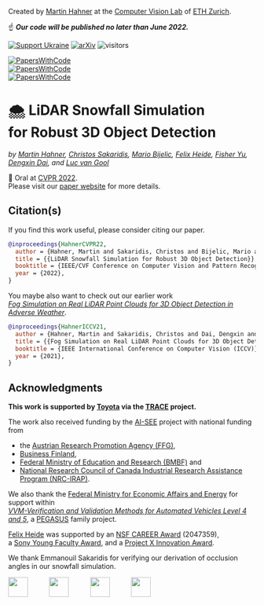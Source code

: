 Created by [Martin Hahner](https://sites.google.com/view/martinhahner/home) at the [Computer Vision Lab](https://vision.ee.ethz.ch/) of [ETH Zurich](https://ethz.ch/).

☝️ ___Our code will be published no later than June 2022.___

[![Support Ukraine](https://img.shields.io/badge/Support-Ukraine-FFD500?style=flat&labelColor=005BBB)](https://opensource.fb.com/support-ukraine)  [![arXiv](https://img.shields.io/badge/arXiv-2203.15118-00ff00.svg)](https://arxiv.org/abs/2203.15118) ![visitors](https://visitor-badge.laobi.icu/badge?page_id=SysCV.LiDAR_snow_sim)

[![PapersWithCode](https://img.shields.io/endpoint.svg?url=https://paperswithcode.com/badge/lidar-snowfall-simulation-for-robust-3d/3d-object-detection-on-clear-weather)](https://paperswithcode.com/sota/3d-object-detection-on-clear-weather?p=lidar-snowfall-simulation-for-robust-3d) <br>
[![PapersWithCode](https://img.shields.io/endpoint.svg?url=https://paperswithcode.com/badge/lidar-snowfall-simulation-for-robust-3d/3d-object-detection-on-light-snowfall)](https://paperswithcode.com/sota/3d-object-detection-on-light-snowfall?p=lidar-snowfall-simulation-for-robust-3d) <br>
[![PapersWithCode](https://img.shields.io/endpoint.svg?url=https://paperswithcode.com/badge/lidar-snowfall-simulation-for-robust-3d/3d-object-detection-on-stf-heavy-snowfall)](https://paperswithcode.com/sota/3d-object-detection-on-stf-heavy-snowfall?p=lidar-snowfall-simulation-for-robust-3d)

# 🌨 LiDAR Snowfall Simulation <br> for Robust 3D Object Detection

*by [Martin Hahner](https://www.trace.ethz.ch/team/members/martin.html), [Christos Sakaridis](https://www.trace.ethz.ch/team/members/christos.html), [Mario Bijelic](http://mariobijelic.de), [Felix Heide](https://www.cs.princeton.edu/~fheide/), [Fisher Yu](https://www.yf.io/),  [Dengxin Dai](https://www.trace.ethz.ch/team/members/dengxin.html), and [Luc van Gool](https://www.trace.ethz.ch/team/members/luc.html)* <br>

📣 Oral at [CVPR 2022](https://cvpr2022.thecvf.com/). <br>
Please visit our [paper website](https://trace.ethz.ch/lidar_snow_sim) for more details.

## Citation(s)

If you find this work useful, please consider citing our paper.
```bibtex
@inproceedings{HahnerCVPR22,
  author = {Hahner, Martin and Sakaridis, Christos and Bijelic, Mario and Heide, Felix and Yu, Fisher and Dai, Dengxin and Van Gool, Luc},
  title = {{LiDAR Snowfall Simulation for Robust 3D Object Detection}},
  booktitle = {IEEE/CVF Conference on Computer Vision and Pattern Recognition (CVPR)},
  year = {2022},
}
```
You maybe also want to check out our earlier work <br>
[*Fog Simulation on Real LiDAR Point Clouds for 3D Object Detection in Adverse Weather*](https://github.com/MartinHahner/LiDAR_fog_sim).

```bibtex
@inproceedings{HahnerICCV21,
  author = {Hahner, Martin and Sakaridis, Christos and Dai, Dengxin and Van Gool, Luc},
  title = {{Fog Simulation on Real LiDAR Point Clouds for 3D Object Detection in Adverse Weather}},
  booktitle = {IEEE International Conference on Computer Vision (ICCV)},
  year = {2021},
}
```

## Acknowledgments

**This work is supported by [Toyota](https://www.toyota-europe.com/) via the [TRACE](https://www.trace.ethz.ch/) project.**

The work also received funding by the [AI-SEE](https://www.ai-see.eu/) project with national funding from
- the [Austrian Research Promotion Agency (FFG)](https://www.ffg.at/), 
- [Business Finland](https://www.businessfinland.fi/), 
- [Federal Ministry of Education and Research (BMBF)](https://www.bmbf.de/bmbf/en/home/home_node.html) and 
- [National Research Council of Canada Industrial Research Assistance Program (NRC-IRAP)](https://nrc.canada.ca/en/support-technology-innovation). 

We also thank the [Federal Ministry for Economic Affairs and Energy](https://www.bmwi.de/Navigation/EN/Home/home.html) for support within <br>
[*VVM-Verification and Validation Methods for Automated Vehicles Level 4 and 5*](https://www.vvm-projekt.de/en/project), a [PEGASUS](https://pegasus-family.de/) family project. 

[Felix Heide](https://www.cs.princeton.edu/~fheide/) was supported by an [NSF CAREER Award](https://www.cs.princeton.edu/news/national-science-foundation-awarded-professor-felix-heide-nsf-career-award) (2047359), <br>
a [Sony Young Faculty Award](https://www.sony.com/en/SonyInfo/research-award-program/), and a [Project X Innovation Award](https://aspire-report.princeton.edu/engineering/project-x-fund).

We thank Emmanouil Sakaridis for verifying our derivation of occlusion angles in our snowfall simulation.

[<img src="https://user-images.githubusercontent.com/14181188/160494058-9a965ac4-3ae3-4633-9d3c-25ef8462286f.png" height="40">](https://ethz.ch) &nbsp; &nbsp; &nbsp; &nbsp; &nbsp; [<img src="https://user-images.githubusercontent.com/14181188/160494439-cca6665b-0732-4dda-90d9-1d3c77e7f6f8.png" height="40">](https://www.princeton.edu)  &nbsp; &nbsp; &nbsp; &nbsp; &nbsp; [<img src="https://user-images.githubusercontent.com/14181188/160494968-189c96cc-0a34-4e56-96c7-3a33ea439919.png" height="40">](https://www.mpi-inf.mpg.de)  &nbsp; &nbsp; &nbsp; &nbsp; &nbsp; [<img src="https://user-images.githubusercontent.com/14181188/160495259-f60ee657-3d04-40a8-abad-d8a9c42dd8fc.png" height="40">](https://www.kuleuven.be)

